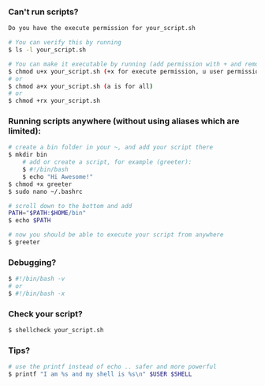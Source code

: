 ### Can't run scripts?
```bash
Do you have the execute permission for your_script.sh

# You can verify this by running 
$ ls -l your_script.sh

# You can make it executable by running (add permission with + and remove it with -) [https://tldp.org/LDP/intro-linux/html/sect_03_04.html]
$ chmod u+x your_script.sh (+x for execute permission, u user permission (adding execute permission only to the user who owns this file))
# or
$ chmod a+x your_script.sh (a is for all)
# or
$ chmod +rx your_script.sh
```

### Running scripts anywhere (without using aliases which are limited):
```bash
# create a bin folder in your ~, and add your script there
$ mkdir bin
    # add or create a script, for example (greeter): 
    $ #!/bin/bash
    $ echo "Hi Awesome!"
$ chmod +x greeter
$ sudo nano ~/.bashrc

# scroll down to the bottom and add
PATH="$PATH:$HOME/bin"
$ echo $PATH

# now you should be able to execute your script from anywhere
$ greeter
```

### Debugging?
```bash
$ #!/bin/bash -v
# or
$ #!/bin/bash -x
```

### Check your script?
```bash
$ shellcheck your_script.sh
```

### Tips?
```bash
# use the printf instead of echo .. safer and more powerful
$ printf "I am %s and my shell is %s\n" $USER $SHELL
```

